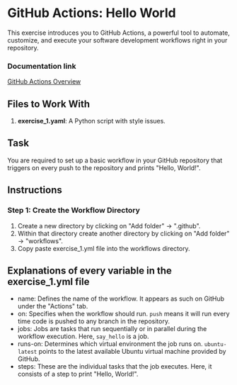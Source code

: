 # GitHub Actions: Hello World

This exercise introduces you to GitHub Actions, a powerful tool to automate, customize, and execute your software development workflows right in your repository.

### Documentation link
[GitHub Actions Overview](https://docs.github.com/en/actions/using-workflows/about-workflows)

## Files to Work With

1. **exercise_1.yaml**: A Python script with style issues.


## Task

You are required to set up a basic workflow in your GitHub repository that triggers on every push to the repository and prints "Hello, World!".

## Instructions

### Step 1: Create the Workflow Directory

1. Create a new directory by clicking on "Add folder" -> ".github".
2. Within that directory create another directory by clicking on "Add folder" -> "workflows".
3. Copy paste exercise_1.yml file into the workflows directory.


## Explanations of every variable in the exercise_1.yml file
- name: Defines the name of the workflow. It appears as such on GitHub under the "Actions" tab.
- on: Specifies when the workflow should run. `push` means it will run every time code is pushed to any branch in the repository.
- jobs: Jobs are tasks that run sequentially or in parallel during the workflow execution. Here, `say_hello` is a job.
- runs-on: Determines which virtual environment the job runs on. `ubuntu-latest` points to the latest available Ubuntu virtual machine provided by GitHub.
- steps: These are the individual tasks that the job executes. Here, it consists of a step to print "Hello, World!".